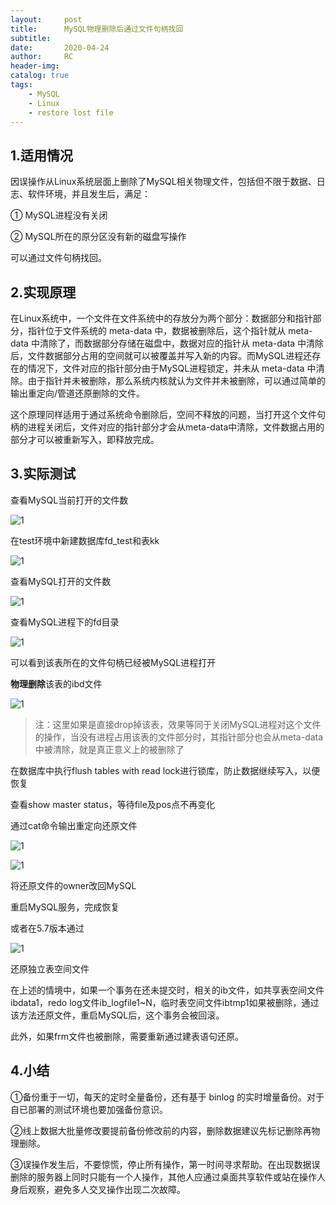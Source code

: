 ```yaml
---
layout:     post
title:      MySQL物理删除后通过文件句柄找回
subtitle:  	
date:       2020-04-24
author:     RC
header-img: 
catalog: true
tags:
    - MySQL
    - Linux
    - restore lost file
---
```


## 1.适用情况

因误操作从Linux系统层面上删除了MySQL相关物理文件，包括但不限于数据、日志、软件环境，并且发生后，满足：

① MySQL进程没有关闭

② MySQL所在的原分区没有新的磁盘写操作

可以通过文件句柄找回。


## 2.实现原理

在Linux系统中，一个文件在文件系统中的存放分为两个部分：数据部分和指针部分，指针位于文件系统的 meta-data 中，数据被删除后，这个指针就从 meta-data 中清除了，而数据部分存储在磁盘中，数据对应的指针从 meta-data 中清除后，文件数据部分占用的空间就可以被覆盖并写入新的内容。而MySQL进程还存在的情况下，文件对应的指针部分由于MySQL进程锁定，并未从 meta-data 中清除。由于指针并未被删除，那么系统内核就认为文件并未被删除，可以通过简单的输出重定向/管道还原删除的文件。

这个原理同样适用于通过系统命令删除后，空间不释放的问题，当打开这个文件句柄的进程关闭后，文件对应的指针部分才会从meta-data中清除，文件数据占用的部分才可以被重新写入，即释放完成。


## 3.实际测试

查看MySQL当前打开的文件数

![1](https://i.postimg.cc/h4dVq0ZT/1.png)

在test环境中新建数据库fd_test和表kk

![1](https://i.postimg.cc/GmcDGnLx/2.png)

查看MySQL打开的文件数

![1](https://i.postimg.cc/mrkFp3Fc/3.png)

查看MySQL进程下的fd目录

![1](https://i.postimg.cc/XvPBRZws/4.png)

可以看到该表所在的文件句柄已经被MySQL进程打开

**物理删除**该表的ibd文件

![1](https://i.postimg.cc/1tNVs9Bs/5.png)


> 注：这里如果是直接drop掉该表，效果等同于关闭MySQL进程对这个文件的操作，当没有进程占用该表的文件部分时，其指针部分也会从meta-data中被清除，就是真正意义上的被删除了

在数据库中执行flush tables with read lock进行锁库，防止数据继续写入，以便恢复

查看show master status，等待file及pos点不再变化

通过cat命令输出重定向还原文件

![1](https://i.postimg.cc/XNdBPYXg/6.png)

![1](https://i.postimg.cc/15SV11q1/7.png)

将还原文件的owner改回MySQL

重启MySQL服务，完成恢复

或者在5.7版本通过

![1](https://i.postimg.cc/VLFrYZqr/8.png)

还原独立表空间文件

在上述的情境中，如果一个事务在还未提交时，相关的ib文件，如共享表空间文件ibdata1，redo log文件ib_logfile1~N，临时表空间文件ibtmp1如果被删除，通过该方法还原文件，重启MySQL后，这个事务会被回滚。

此外，如果frm文件也被删除，需要重新通过建表语句还原。

## 4.小结

①备份重于一切，每天的定时全量备份，还有基于 binlog 的实时增量备份。对于自已部署的测试环境也要加强备份意识。

②线上数据大批量修改要提前备份修改前的内容，删除数据建议先标记删除再物理删除。

③误操作发生后，不要惊慌，停止所有操作，第一时间寻求帮助。在出现数据误删除的服务器上同时只能有一个人操作，其他人应通过桌面共享软件或站在操作人身后观察，避免多人交叉操作出现二次故障。
